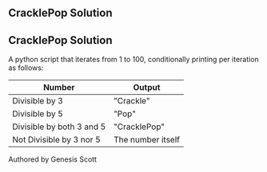 ## CracklePop Solution

## CracklePop Solution

A python script that iterates from 1 to 100, conditionally printing per iteration as follows:

| Number | Output     |
|--------|------------|
| Divisible by 3   | "Crackle"  |
| Divisible by 5   | "Pop"      |
| Divisible by both 3 and 5 | "CracklePop" |
| Not Divisible by 3 nor 5       | The number itself |


Authored by Genesis Scott